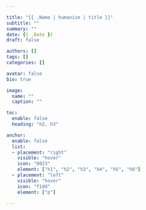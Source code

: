 ```yaml
---

title: "{{ .Name | humanize | title }}"
subtitle: ""
summary: ""
date: {{ .Date }}
draft: false

authors: []
tags: []
categories: []

avatar: false
bio: true

image:
  name: ""
  caption: ""

toc:
  enable: false
  heading: "h2, h3"

anchor:
  enable: false
  list:
  - placement: "right"
    visible: "hover"
    icon: "0023"
    element: ["h1", "h2", "h3", "h4", "h5", "h6"]
  - placement: "left"
    visible: "hover"
    icon: "f1dd"
    element: ["p"]

---
```

